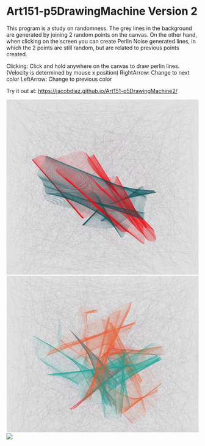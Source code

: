 # Art151-p5DrawingMachine Version 2

This program is a study on randomness. The grey lines in the background are generated by joining 2 random points on the canvas. On the other hand, when clicking on the screen you can create Perlin Noise generated lines, in which the 2 points are still random, but are related to previous points created.

Clicking: Click and hold anywhere on the canvas to draw perlin lines. (Velocity is determined by mouse x position) RightArrow: Change to next color LeftArrow: Change to previous color

Try it out at: https://jacobdiaz.github.io/Art151-p5DrawingMachine2/

![](https://github.com/jacobdiaz/Art151-p5DrawingMachine2/blob/master/assets/Screen%20Shot%202020-05-08%20at%204.40.30%20PM.png)
![](https://github.com/jacobdiaz/Art151-p5DrawingMachine2/blob/master/assets/Screen%20Shot%202020-05-08%20at%205.20.08%20PM.png)
![](https://github.com/jacobdiaz/Art151-p5DrawingMachine2/blob/master/assets/Screen%20Shot%202020-05-08%20at%201.59.21%20PM.png) 
